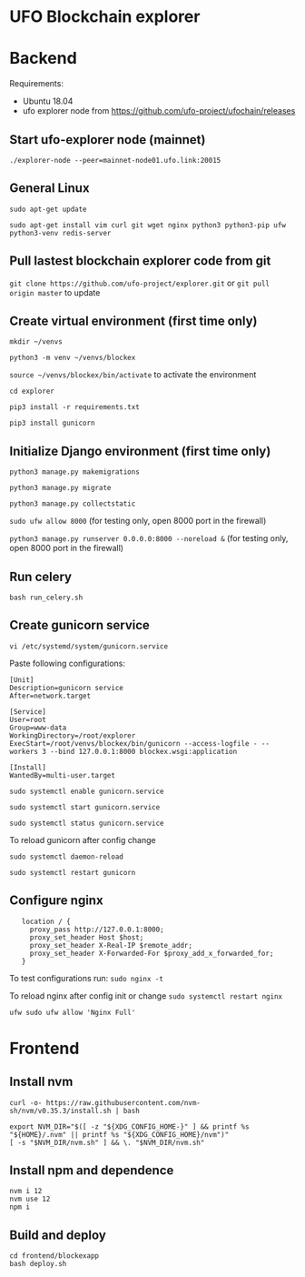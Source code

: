 # UFO Blockchain explorer 

# Backend

Requirements:

* Ubuntu 18.04
* ufo explorer node from https://github.com/ufo-project/ufochain/releases

## Start ufo-explorer node (mainnet)

```
./explorer-node --peer=mainnet-node01.ufo.link:20015
```

## General Linux 

```
sudo apt-get update
```

```
sudo apt-get install vim curl git wget nginx python3 python3-pip ufw python3-venv redis-server
```

## Pull lastest blockchain explorer code from git

`git clone https://github.com/ufo-project/explorer.git` or
`git pull origin master` to update


## Create virtual environment (first time only)

`mkdir ~/venvs`

`python3 -m venv ~/venvs/blockex`

`source ~/venvs/blockex/bin/activate` to activate the environment

`cd explorer`

`pip3 install -r requirements.txt`

`pip3 install gunicorn`

## Initialize Django environment (first time only)

`python3 manage.py makemigrations`

`python3 manage.py migrate`

`python3 manage.py collectstatic`

`sudo ufw allow 8000` (for testing only, open 8000 port in the firewall)

`python3 manage.py runserver 0.0.0.0:8000 --noreload &` (for testing only, open 8000 port in the firewall)

## Run celery
 `bash run_celery.sh`

## Create gunicorn service

`vi /etc/systemd/system/gunicorn.service`

Paste following configurations:

    [Unit]
    Description=gunicorn service
    After=network.target
    
    [Service]
    User=root
    Group=www-data
    WorkingDirectory=/root/explorer
    ExecStart=/root/venvs/blockex/bin/gunicorn --access-logfile - --workers 3 --bind 127.0.0.1:8000 blockex.wsgi:application
    
    [Install]
    WantedBy=multi-user.target

`sudo systemctl enable gunicorn.service`

`sudo systemctl start gunicorn.service`

`sudo systemctl status gunicorn.service`

To reload gunicorn after config change

`sudo systemctl daemon-reload`

`sudo systemctl restart gunicorn`

## Configure nginx

       location / {
         proxy_pass http://127.0.0.1:8000;
         proxy_set_header Host $host;
         proxy_set_header X-Real-IP $remote_addr;
         proxy_set_header X-Forwarded-For $proxy_add_x_forwarded_for;
       }
      
To test configurations run: `sudo nginx -t`

To reload nginx after config init or change `sudo systemctl restart nginx`

`ufw sudo ufw allow 'Nginx Full'`


# Frontend

## Install nvm 

```
curl -o- https://raw.githubusercontent.com/nvm-sh/nvm/v0.35.3/install.sh | bash
```

```
export NVM_DIR="$([ -z "${XDG_CONFIG_HOME-}" ] && printf %s "${HOME}/.nvm" || printf %s "${XDG_CONFIG_HOME}/nvm")"
[ -s "$NVM_DIR/nvm.sh" ] && \. "$NVM_DIR/nvm.sh"
```


## Install npm and dependence

```
nvm i 12
nvm use 12
npm i
```

## Build and deploy

```
cd frontend/blockexapp
bash deploy.sh
```



